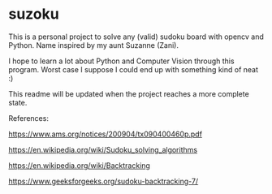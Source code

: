 # suzoku
This is a personal project to solve any (valid) sudoku board with opencv and Python. Name inspired by my aunt Suzanne (Zani).

I hope to learn a lot about Python and Computer Vision through this program. Worst case I suppose I could end up with something kind of neat :)

This readme will be updated when the project reaches a more complete state.

References:

https://www.ams.org/notices/200904/tx090400460p.pdf

https://en.wikipedia.org/wiki/Sudoku_solving_algorithms

https://en.wikipedia.org/wiki/Backtracking

https://www.geeksforgeeks.org/sudoku-backtracking-7/
